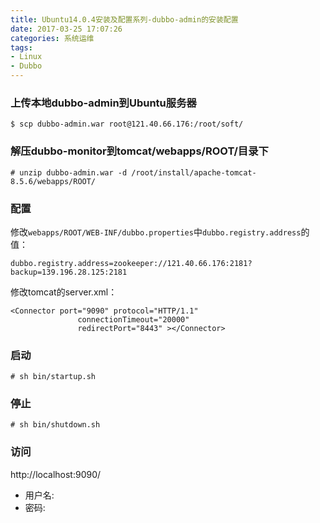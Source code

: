 ```yaml
---
title: Ubuntu14.0.4安装及配置系列-dubbo-admin的安装配置
date: 2017-03-25 17:07:26
categories: 系统运维
tags: 
- Linux
- Dubbo
---
```


### 上传本地dubbo-admin到Ubuntu服务器
```
$ scp dubbo-admin.war root@121.40.66.176:/root/soft/
```

### 解压dubbo-monitor到tomcat/webapps/ROOT/目录下
```
# unzip dubbo-admin.war -d /root/install/apache-tomcat-8.5.6/webapps/ROOT/
```

<!-- more -->

### 配置
修改`webapps/ROOT/WEB-INF/dubbo.properties`中`dubbo.registry.address`的值：

```
dubbo.registry.address=zookeeper://121.40.66.176:2181?backup=139.196.28.125:2181
```

修改tomcat的server.xml：

```
<Connector port="9090" protocol="HTTP/1.1"
               connectionTimeout="20000"
               redirectPort="8443" ></Connector>
```

### 启动
```
# sh bin/startup.sh
```

### 停止
```
# sh bin/shutdown.sh
```

### 访问
http://localhost:9090/  

- 用户名: 
- 密码:

